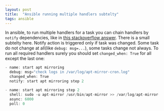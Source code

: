 ```yaml
---
layout: post
title:  "Ansible running multiple handlers subtelty"
tags: ansible
---
```


In ansible, to run multiple handlers for a task you can chain handlers by `notify` dependencies, like in [this stackoverflow answer](http://stackoverflow.com/a/31618968/890863). There is a small subtelty here. Notify action is triggered only if task was changed. Some task do not change at all(like `debug: msg=...`), some tasks change not always. To run all required handlers surely you should set `changed_when: True` for all except the last one:

```c
- name: start apt mirroring
  debug: msg="check logs in /var/log/apt-mirror-cron.log"
  changed_when: True
  notify: start apt mirroring step 2

- name: start apt mirroring step 2
  shell: sudo -u apt-mirror /usr/bin/apt-mirror >> /var/log/apt-mirror-cron.log 2>&1
  async: 6000
  poll: 0
```
